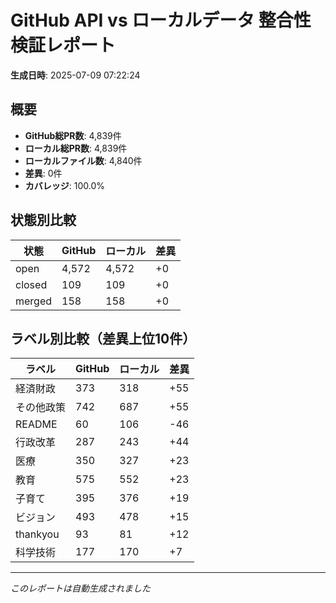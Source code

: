 # GitHub API vs ローカルデータ 整合性検証レポート

**生成日時**: 2025-07-09 07:22:24

## 概要

- **GitHub総PR数**: 4,839件
- **ローカル総PR数**: 4,839件
- **ローカルファイル数**: 4,840件
- **差異**: 0件
- **カバレッジ**: 100.0%

## 状態別比較

| 状態 | GitHub | ローカル | 差異 |
|------|--------|----------|------|
| open | 4,572 | 4,572 | +0 |
| closed | 109 | 109 | +0 |
| merged | 158 | 158 | +0 |

## ラベル別比較（差異上位10件）

| ラベル | GitHub | ローカル | 差異 |
|--------|--------|----------|------|
| 経済財政 | 373 | 318 | +55 |
| その他政策 | 742 | 687 | +55 |
| README | 60 | 106 | -46 |
| 行政改革 | 287 | 243 | +44 |
| 医療 | 350 | 327 | +23 |
| 教育 | 575 | 552 | +23 |
| 子育て | 395 | 376 | +19 |
| ビジョン | 493 | 478 | +15 |
| thankyou | 93 | 81 | +12 |
| 科学技術 | 177 | 170 | +7 |

---
*このレポートは自動生成されました*